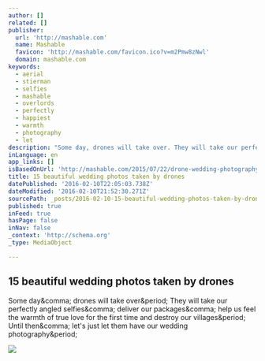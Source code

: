 ```yaml
---
author: []
related: []
publisher:
  url: 'http://mashable.com'
  name: Mashable
  favicon: 'http://mashable.com/favicon.ico?v=m2Pmw8zNwl'
  domain: mashable.com
keywords:
  - aerial
  - stierman
  - selfies
  - mashable
  - overlords
  - perfectly
  - happiest
  - warmth
  - photography
  - let
description: "Some day, drones will take over. They will take our perfectly angled selfies, deliver our packages, help us feel the warmth of true love for the first time and destroy our villages. Until then, let's just let them have our wedding photography."
inLanguage: en
app_links: []
isBasedOnUrl: 'http://mashable.com/2015/07/22/drone-wedding-photography/#.IipEBrh4mqs'
title: 15 beautiful wedding photos taken by drones
datePublished: '2016-02-10T22:05:03.738Z'
dateModified: '2016-02-10T21:52:30.271Z'
sourcePath: _posts/2016-02-10-15-beautiful-wedding-photos-taken-by-drones.md
published: true
inFeed: true
hasPage: false
inNav: false
_context: 'http://schema.org'
_type: MediaObject

---
```

<article style=""><h1>15 beautiful wedding photos taken by drones</h1><p>Some day&amp;comma; drones will take over&amp;period; They will take our perfectly angled selfies&amp;comma; deliver our packages&amp;comma; help us feel the warmth of true love for the first time and destroy our villages&amp;period; Until then&amp;comma; let's just let them have our wedding photography&amp;period;</p><img src="http://rack.1.mshcdn.com/media/ZgkyMDE1LzA3LzIyLzZiL2Ryb25lMi4zZjIyYS5qcGcKcAl0aHVtYgkxMjAweDYyNyMKZQlqcGc/a728a27c/0b1/drone2.jpg" /></article>